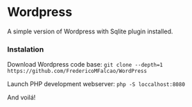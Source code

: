 Wordpress
=========

A simple version of Wordpress with Sqlite plugin installed.

### Instalation

Download Wordpress code base:
`git clone --depth=1 https://github.com/FredericoMFalcao/WordPress`

Launch PHP development webserver:
`php -S loccalhost:8080`

And voilá!
